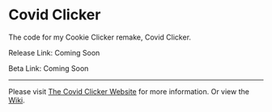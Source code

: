 # Covid Clicker

The code for my Cookie Clicker remake, Covid Clicker.

Release Link: Coming Soon

Beta Link: Coming Soon

---

Please visit [The Covid Clicker Website](https://keththemeifwa.github.io/covidclicker) for more information. Or view the [Wiki](https://github.com/KethTheMeifwa/CovidClicker/wiki).

